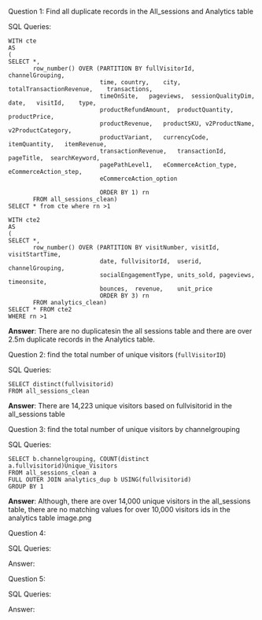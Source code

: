 Question 1: Find all duplicate records in the All_sessions and Analytics table

SQL Queries: 
```
WITH cte
AS
(
SELECT *,
       row_number() OVER (PARTITION BY fullVisitorId,	channelGrouping,
						  time,	country,	city,	totalTransactionRevenue,	transactions,
						  timeOnSite,	pageviews,	sessionQualityDim,	date,	visitId,	type,
						  productRefundAmount,	productQuantity,	productPrice,
						  productRevenue,	productSKU,	v2ProductName,	v2ProductCategory,
						  productVariant,	currencyCode,	itemQuantity,	itemRevenue,	
						  transactionRevenue,	transactionId,	pageTitle,	searchKeyword,	
						  pagePathLevel1,	eCommerceAction_type,	eCommerceAction_step,	
						  eCommerceAction_option

                          ORDER BY 1) rn
       FROM all_sessions_clean)
SELECT * from cte where rn >1
```
```
WITH cte2
AS
(
SELECT *,
       row_number() OVER (PARTITION BY visitNumber,	visitId,	visitStartTime,
						  date,	fullvisitorId,	userid,	channelGrouping,
						  socialEngagementType,	units_sold,	pageviews,	timeonsite,
						  bounces,	revenue,	unit_price
                          ORDER BY 3) rn
       FROM analytics_clean)
SELECT * FROM cte2
WHERE rn >1
```



**Answer**: There are no duplicatesin the all sessions table and there are over 2.5m duplicate records in the Analytics table.



Question 2: find the total number of unique visitors (`fullVisitorID`)

SQL Queries:
```
SELECT distinct(fullvisitorid)
FROM all_sessions_clean
```

**Answer**: There are 14,223 unique visitors based on fullvisitorid in the all_sessions table



Question 3: find the total number of unique visitors by channelgrouping

SQL Queries:
```
SELECT b.channelgrouping, COUNT(distinct a.fullvisitorid)Unique_Visitors
FROM all_sessions_clean a
FULL OUTER JOIN analytics_dup b USING(fullvisitorid)
GROUP BY 1
```

**Answer**: Although, there are over 14,000 unique visitors in the all_sessions table, there are no matching values for over 10,000 visitors ids in the analytics table
image.png



Question 4: 

SQL Queries:

Answer:



Question 5: 

SQL Queries:

Answer:
